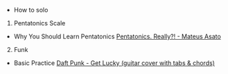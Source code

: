 
- How to solo

1. Pentatonics Scale
- Why You Should Learn Pentatonics
[Pentatonics. Really?! - Mateus Asato](https://www.youtube.com/watch?v=o8ZmycInZIo)


2. Funk
  * Basic Practice
    [Daft Punk - Get Lucky (guitar cover with tabs & chords)](https://youtu.be/UJla-UJnr5w)
